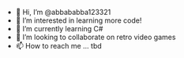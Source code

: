 - 👋 Hi, I’m @abbababba123321
- 👀 I’m interested in learning more code!
- 🌱 I’m currently learning C#
- 💞️ I’m looking to collaborate on retro video games
- 📫 How to reach me ... tbd

<!---
abbababba123321/abbababba123321 is a ✨ special ✨ repository because its `README.md` (this file) appears on your GitHub profile.
You can click the Preview link to take a look at your changes.
--->
